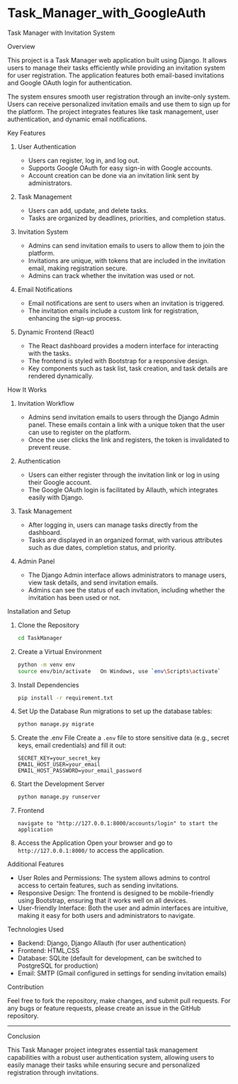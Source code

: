 # Task_Manager_with_GoogleAuth
 Task Manager with Invitation System

 Overview

This project is a Task Manager web application built using Django. It allows users to manage their tasks efficiently while providing an invitation system for user registration. The application features both email-based invitations and Google OAuth login for authentication. 

The system ensures smooth user registration through an invite-only system. Users can receive personalized invitation emails and use them to sign up for the platform. The project integrates features like task management, user authentication, and dynamic email notifications.

 Key Features

1. User Authentication
   - Users can register, log in, and log out.
   - Supports Google OAuth for easy sign-in with Google accounts.
   - Account creation can be done via an invitation link sent by administrators.
   
2. Task Management
   - Users can add, update, and delete tasks.
   - Tasks are organized by deadlines, priorities, and completion status.

3. Invitation System
   - Admins can send invitation emails to users to allow them to join the platform.
   - Invitations are unique, with tokens that are included in the invitation email, making registration secure.
   - Admins can track whether the invitation was used or not.

4. Email Notifications
   - Email notifications are sent to users when an invitation is triggered.
   - The invitation emails include a custom link for registration, enhancing the sign-up process.

5. Dynamic Frontend (React)
   - The React dashboard provides a modern interface for interacting with the tasks.
   - The frontend is styled with Bootstrap for a responsive design.
   - Key components such as task list, task creation, and task details are rendered dynamically.

 How It Works

1. Invitation Workflow
   - Admins send invitation emails to users through the Django Admin panel. These emails contain a link with a unique token that the user can use to register on the platform.
   - Once the user clicks the link and registers, the token is invalidated to prevent reuse.

2. Authentication
   - Users can either register through the invitation link or log in using their Google account.
   - The Google OAuth login is facilitated by Allauth, which integrates easily with Django.

3. Task Management
   - After logging in, users can manage tasks directly from the dashboard.
   - Tasks are displayed in an organized format, with various attributes such as due dates, completion status, and priority.

4. Admin Panel
   - The Django Admin interface allows administrators to manage users, view task details, and send invitation emails.
   - Admins can see the status of each invitation, including whether the invitation has been used or not.

 Installation and Setup

1. Clone the Repository
   ```bash
   cd TaskManager
   ```

2. Create a Virtual Environment
   ```bash
   python -m venv env
   source env/bin/activate   On Windows, use `env\Scripts\activate`
   ```

3. Install Dependencies
   ```bash
   pip install -r requirement.txt
   ```

4. Set Up the Database
   Run migrations to set up the database tables:
   ```bash
   python manage.py migrate
   ```

5. Create the .env File
   Create a `.env` file to store sensitive data (e.g., secret keys, email credentials) and fill it out:
   ```text
   SECRET_KEY=your_secret_key
   EMAIL_HOST_USER=your_email
   EMAIL_HOST_PASSWORD=your_email_password
   ```

6. Start the Development Server
   ```bash
   python manage.py runserver
   ```

7. Frontend 
   ```browser
   navigate to "http://127.0.0.1:8000/accounts/login" to start the application
   ```

8. Access the Application
   Open your browser and go to `http://127.0.0.1:8000/` to access the application.

 Additional Features

- User Roles and Permissions: The system allows admins to control access to certain features, such as sending invitations.
- Responsive Design: The frontend is designed to be mobile-friendly using Bootstrap, ensuring that it works well on all devices.
- User-friendly Interface: Both the user and admin interfaces are intuitive, making it easy for both users and administrators to navigate.

 Technologies Used

- Backend: Django, Django Allauth (for user authentication)
- Frontend: HTML,CSS
- Database: SQLite (default for development, can be switched to PostgreSQL for production)
- Email: SMTP (Gmail configured in settings for sending invitation emails)

 Contribution

Feel free to fork the repository, make changes, and submit pull requests. For any bugs or feature requests, please create an issue in the GitHub repository.

---

 Conclusion

This Task Manager project integrates essential task management capabilities with a robust user authentication system, allowing users to easily manage their tasks while ensuring secure and personalized registration through invitations.
